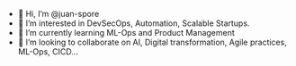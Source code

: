 - 👋 Hi, I’m @juan-spore
- 👀 I’m interested in DevSecOps, Automation, Scalable Startups.
- 🌱 I’m currently learning ML-Ops and Product Management
- 💞️ I’m looking to collaborate on AI, Digital transformation, Agile practices, ML-Ops, CICD...

<!---
juan-spore/juan-spore is a ✨ special ✨ repository because its `README.md` (this file) appears on your GitHub profile.
You can click the Preview link to take a look at your changes.
--->
